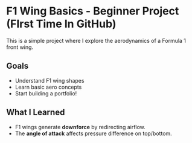 # F1 Wing Basics - Beginner Project (FIrst Time In GitHub)

This is a simple project where I explore the aerodynamics of a Formula 1 front wing.

## Goals

- Understand F1 wing shapes
- Learn basic aero concepts
- Start building a portfolio!

## What I Learned

- F1 wings generate **downforce** by redirecting airflow.
- The **angle of attack** affects pressure difference on top/bottom.
